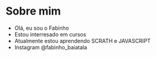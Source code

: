 # Sobre mim
- Olá, eu sou o Fabinho
- Estou interresado em cursos 
- Atualmente estou aprendendo SCRATH e JAVASCRIPT
- Instagram @fabinho_baiatala 
 
<!--
**Fabinh1110/Fabinh1110** is a ✨ _special_ ✨ repository because its `README.md` (this file) appears on your GitHub profile.

Here are some ideas to get you started:

- 🔭 I’m currently working on ...
- 🌱 I’m currently learning ...
- 👯 I’m looking to collaborate on ...
- 🤔 I’m looking for help with ...
- 💬 Ask me about ...
- 📫 How to reach me: ...
- 😄 Pronouns: ...
- ⚡ Fun fact: ...
-->
